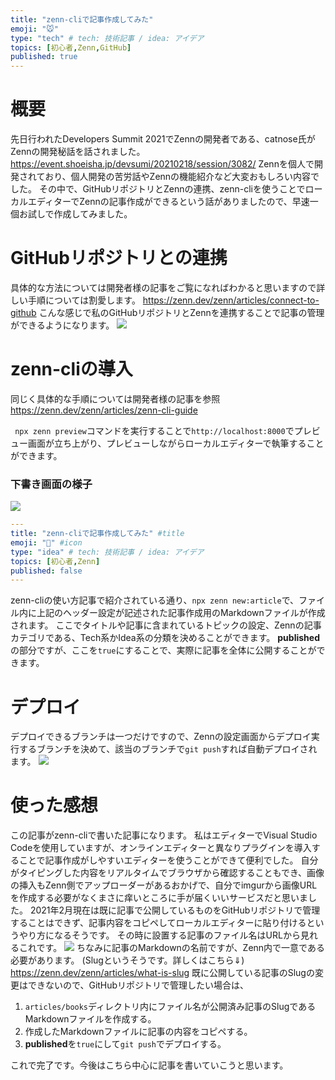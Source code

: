 ```yaml
---
title: "zenn-cliで記事作成してみた"
emoji: "🐭"
type: "tech" # tech: 技術記事 / idea: アイデア
topics: [初心者,Zenn,GitHub]
published: true
---
```

# 概要
先日行われたDevelopers Summit 2021でZennの開発者である、catnose氏がZennの開発秘話を話されました。
https://event.shoeisha.jp/devsumi/20210218/session/3082/
Zennを個人で開発されており、個人開発の苦労話やZennの機能紹介など大変おもしろい内容でした。
その中で、GitHubリポジトリとZennの連携、zenn-cliを使うことでローカルエディターでZennの記事作成ができるという話がありましたので、早速一個お試しで作成してみました。

# GitHubリポジトリとの連携
具体的な方法については開発者様の記事をご覧になればわかると思いますので詳しい手順については割愛します。
https://zenn.dev/zenn/articles/connect-to-github
こんな感じで私のGitHubリポジトリとZennを連携することで記事の管理ができるようになります。
![](https://storage.googleapis.com/zenn-user-upload/no78w5u2tf85f0vjed3i1183uf7z)

# zenn-cliの導入
同じく具体的な手順については開発者様の記事を参照
https://zenn.dev/zenn/articles/zenn-cli-guide

` npx zenn preview`コマンドを実行することで`http://localhost:8000`でプレビュー画面が立ち上がり、プレビューしながらローカルエディターで執筆することができます。

### 下書き画面の様子
![](https://storage.googleapis.com/zenn-user-upload/vvj51qf1nkj3vbcq6z08cuz6x2ji)

```yaml
---
title: "zenn-cliで記事作成してみた" #title
emoji: "🐁" #icon
type: "idea" # tech: 技術記事 / idea: アイデア
topics: [初心者,Zenn]
published: false
---
```

zenn-cliの使い方記事で紹介されている通り、`npx zenn new:article`で、ファイル内に上記のヘッダー設定が記述された記事作成用のMarkdownファイルが作成されます。
ここでタイトルや記事に含まれているトピックの設定、Zennの記事カテゴリである、Tech系かIdea系の分類を決めることができます。
**published**の部分ですが、ここを`true`にすることで、実際に記事を全体に公開することができます。

# デプロイ
デプロイできるブランチは一つだけですので、Zennの設定画面からデプロイ実行するブランチを決めて、該当のブランチで`git push`すれば自動デプロイされます。
![](https://storage.googleapis.com/zenn-user-upload/vc06ql2xnwo5n9tcgi2qbk4a9i1e)

# 使った感想
この記事がzenn-cliで書いた記事になります。
私はエディターでVisual Studio Codeを使用していますが、オンラインエディターと異なりプラグインを導入することで記事作成がしやすいエディターを使うことができて便利でした。
自分がタイピングした内容をリアルタイムでブラウザから確認することもでき、画像の挿入もZenn側でアップローダーがあるおかげで、自分でimgurから画像URLを作成する必要がなくまさに痒いところに手が届くいいサービスだと思いました。
2021年2月現在は既に記事で公開しているものをGitHubリポジトリで管理することはできず、記事内容をコピペしてローカルエディターに貼り付けるというやり方になるそうです。
その時に設置する記事のファイル名はURLから見れるこれです。
![](https://storage.googleapis.com/zenn-user-upload/bbgts9c54qos0cehtvipvlwelpyl)
ちなみに記事のMarkdownの名前ですが、Zenn内で一意である必要があります。
(Slugというそうです。詳しくはこちら⇓)
https://zenn.dev/zenn/articles/what-is-slug
既に公開している記事のSlugの変更はできないので、GitHubリポジトリで管理したい場合は、

1. `articles/books`ディレクトリ内にファイル名が公開済み記事のSlugであるMarkdownファイルを作成する。
2. 作成したMarkdownファイルに記事の内容をコピペする。
3. **published**を`true`にして`git push`でデプロイする。

これで完了です。今後はこちら中心に記事を書いていこうと思います。